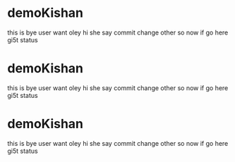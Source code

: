 # demoKishan
this is bye user want 
oley
hi she say
commit change 
other 
so now
if go here 
gi5t status 
# demoKishan
this is bye user want 
oley
hi she say
commit change 
other 
so now
if go here 
gi5t status 
# demoKishan
this is bye user want 
oley
hi she say
commit change 
other 
so now
if go here 
gi5t status 
